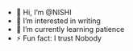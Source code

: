 - 👋 Hi, I’m @NISHI
- 👀 I’m interested in writing
- 🌱 I’m currently learning patience
- ⚡ Fun fact: I trust Nobody

<!---
NISHIPRAGYAN/NISHIPRAGYAN is a ✨ special ✨ repository because its `README.md` (this file) appears on your GitHub profile.
You can click the Preview link to take a look at your changes.
--->
